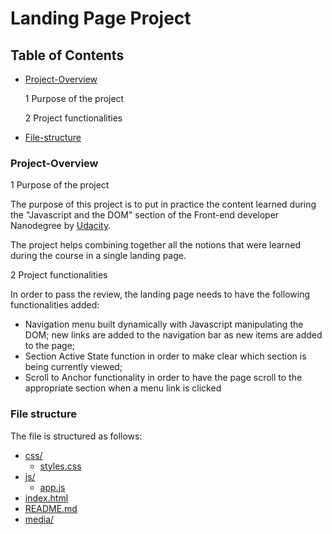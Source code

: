 # Landing Page Project

## Table of Contents

* [Project-Overview](#project-overview)

  1 Purpose of the project

  2 Project functionalities

* [File-structure](#file-structure)

### Project-Overview

1 Purpose of the project

The purpose of this project is to put in practice the content learned during the "Javascript and the DOM" section of the Front-end developer Nanodegree by [Udacity](https://www.udacity.com/).

The project helps combining together all the notions that were learned during the course in a single landing page.

2 Project functionalities

In order to pass the review, the landing page needs to have the following functionalities added:

* Navigation menu built dynamically with Javascript manipulating the DOM; new links are added to the navigation bar as new items are added to the page;
* Section Active State function in order to make clear which section is being currently viewed;
* Scroll to Anchor functionality in order to have the page scroll to the appropriate section when a menu link is clicked

### File structure

The file is structured as follows:

* [css/](.\landing-page\css)
  * [styles.css](.\landing-page\css\styles.css)
* [js/](.\landing-page\js)
  * [app.js](.\landing-page\js\app.js)
* [index.html](index.html)
* [README.md](.\landing-page\README.md)
* [media/](.landing-page\media)
